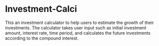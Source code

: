 # Investment-Calci
This an investment calculator  to help users to estimate the growth of their investments. The calculator takes user input such as initial investment amount, interest rate, time period, and calculates the future investments according to the compound interest. 
